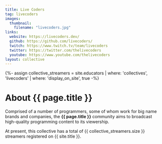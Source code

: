 ```yaml
---
title: Live Coders
tag: livecoders
images:
  thumbnail:
    filename: "livecoders.jpg"
links:
  website: https://livecoders.dev/
  github: https://github.com/livecoders/
  twitch: https://www.twitch.tv/team/livecoders
  twitter: https://twitter.com/thelivecoders
  youtube: https://www.youtube.com/thelivecoders
layout: collective
---
```

{%- assign collective_streamers = site.educators | where: 'collectives', 'livecoders' | where: 'display_on_site', true -%}
# About {{ page.title }}

Comprised of a number of programmers, some of whom work for big name brands and companies, the **{{ page.title }}** community aims to broadcast high-quality programming content to its viewership.

At present, this collective has a total of <span class="counter">{{ collective_streamers.size }}</span> streamers registered on {{ site.title }}.
